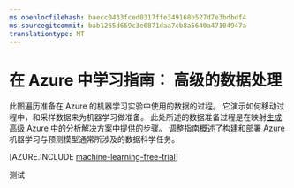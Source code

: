 ```yaml
---
ms.openlocfilehash: baecc0433fced0317ffe349168b527d7e3bdbdf4
ms.sourcegitcommit: bab1265d669c3e6871daa7cb8a5640a47104947a
translationtype: MT
---
```

<properties 
    pageTitle="学习指南︰ 高级 Azure 中的数据处理 |Microsoft Azure" 
    description="准备数据，供使用 Azure 机器学习的高级分析过程和技术 （调整）。" 
    services="machine-learning" 
    solutions="" 
    documentationCenter="" 
    authors="bradsev"  
    manager="paulettm" />

<tags 
    ms.service="machine-learning" 
    ms.devlang="na" 
    ms.topic="article" 
    ms.tgt_pltfrm="na" 
    ms.workload="data-services" 
    ms.date="06/01/2015" 
    ms.author="bradsev" />

# 在 Azure 中学习指南︰ 高级的数据处理 

此图遍历准备在 Azure 的机器学习实验中使用的数据的过程。 它演示如何移动过程中，和采样数据来为机器学习做准备。 此处所述的数据准备过程是在映射[生成高级 Azure 中的分析解决方案](machine-learning-data-science-how-to-create-machine-learning-service.md)中提供的步骤。 调整指南概述了构建和部署 Azure 机器学习与预测模型通常所涉及的数据科学任务。

[AZURE.INCLUDE [machine-learning-free-trial](../../includes/machine-learning-free-trial.md)]

<object type="image/svg+xml" data="https://sidneyhcontent.blob.core.windows.net/documentation/machine-learning-prepare-data-for-ml.svg" width="100%" height="100%">
</object>
 
测试
